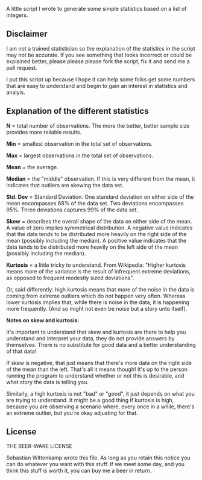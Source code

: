 A little script I wrote to generate some simple statistics based on a list of integers.

## Disclaimer

I am not a trained statistician so the explanation of the statistics in the script may not be accurate. If you see something that looks incorrect or could be explained better, please please please fork the script, fix it and send me a pull request.

I put this script up because I hope it can help some folks get some numbers that are easy to understand and begin to gain an interest in statistics and analyis.

## Explanation of the different statistics

**N** = total number of observations. The more the better, better sample size provides more reliable results.

**Min** = smallest observation in the total set of observations.

**Max** = largest observations in the total set of observations.

**Mean** = the average.

**Median** = the "middle" observation. If this is very different from the mean, it indicates that outliers are skewing the data set.

**Std. Dev** = Standard Deviation. One standard deviation on either side of the mean encompasses 68% of the data set. Two deviations encompasses 95%. Three deviations captures 99% of the data set. 

**Skew** = describes the overall shape of the data on either side of the mean. A value of zero implies symmetrical distribution. A negative value indicates that the data tends to be distributed more heavily on the right side of the mean (possibly including the median). A positive value indicates that the data tends to be distributed more heavily on the left side of the mean (possibly including the median).

**Kurtosis** = a little tricky to understand. From Wikipedia: "Higher kurtosis means more of the variance is the result of infrequent extreme deviations, as opposed to frequent modestly sized deviations". 

Or, said differently: high kurtosis means that more of the noise in the data is coming from extreme outliers which do not happen very often. Whereas lower kurtosis implies that, while there is noise in the data, it is happening more frequently. (And so might not even be noise but a story unto itself).

**Notes on skew and kurtosis:**

It's important to understand that skew and kurtosis are there to help you understand and interpret your data, they do not provide answers by themselves. There is no substitute for good data and a better understanding of that data! 

If skew is negative, that just means that there's more data on the right side of the mean than the left. That's all it means though! It's up to the person running the program to understand whether or not this is desirable, and what story the data is telling you.

Similarly, a high kurtosis is not "bad" or "good", it just depends on what you are trying to understand. It might be a good thing if kurtosis is high, because you are observing a scenario where, every once in a while, there's an extreme outlier, but you're okay adjusting for that.


## License

THE BEER-WARE LICENSE

Sebastian Wittenkamp wrote this file. As long as you retain this notice you
can do whatever you want with this stuff. If we meet some day, and you think
this stuff is worth it, you can buy me a beer in return.

